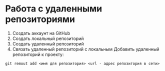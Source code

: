 # Работа с удаленными репозиториями
1. Создать аккаунт на GitHub
2. Создать локальный репозиторий
3.  Создать  удаленный репозиторий
4.  Связать удаленный репозиторий с локальным
Добавить удаленный репозиторий к проекту:
```
git remout add <имя для репозитория> <url - адрес репозитория в сети>
```
